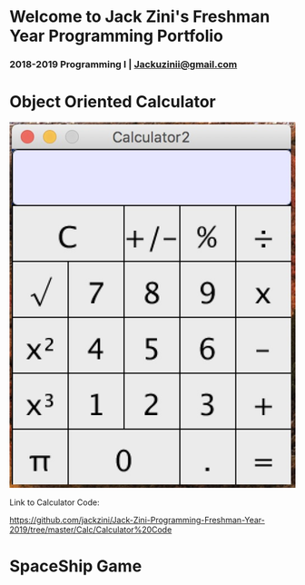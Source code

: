 # Welcome to Jack Zini's Freshman Year Programming Portfolio
### 2018-2019 Programming I | Jackuzinii@gmail.com

# Object Oriented Calculator
![Calculator](https://github.com/jackzini/Jack-Zini-Programming-Freshman-Year-2019/blob/master/Calc/Calculator.jpg?raw=true)

Link to Calculator Code:

https://github.com/jackzini/Jack-Zini-Programming-Freshman-Year-2019/tree/master/Calc/Calculator%20Code

# SpaceShip Game
